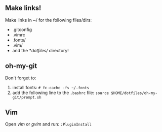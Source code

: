 Make links!
-----------

Make links in ~/ for the following files/dirs:

* .gitconfig
* .vimrc
* .fonts/
* .vim/
* and the **dotfiles/* directory!


oh-my-git
---------

Don't forget to:

1. install fonts: `# fc-cache -fv ~/.fonts`
2. add the following line to the `.bashrc` file: `source $HOME/dotfiles/oh-my-git/prompt.sh`


Vim
---

Open *vim* or *gvim* and run: `:PluginInstall`
